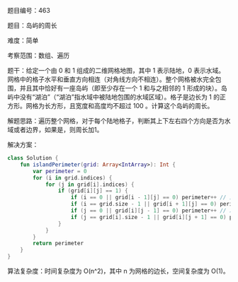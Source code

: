 题目编号：463

题目：岛屿的周长

难度：简单

考察范围：数组、遍历

题干：给定一个由 0 和 1 组成的二维网格地图，其中 1 表示陆地，0 表示水域。网格中的格子水平和垂直方向相连（对角线方向不相连）。整个网格被水完全包围，并且其中恰好有一座岛屿（即至少存在一个 1 和与之相邻的 1 形成的块）。岛屿中没有“湖泊”（“湖泊”指水域中被陆地包围的水域区域）。格子是边长为 1 的正方形。网格为长方形，且宽度和高度均不超过 100 。计算这个岛屿的周长。

解题思路：遍历整个网格，对于每个陆地格子，判断其上下左右四个方向是否为水域或者边界，如果是，则周长加1。

解决方案：

```kotlin
class Solution {
    fun islandPerimeter(grid: Array<IntArray>): Int {
        var perimeter = 0
        for (i in grid.indices) {
            for (j in grid[i].indices) {
                if (grid[i][j] == 1) {
                    if (i == 0 || grid[i - 1][j] == 0) perimeter++ // 上方为水域或边界
                    if (i == grid.size - 1 || grid[i + 1][j] == 0) perimeter++ // 下方为水域或边界
                    if (j == 0 || grid[i][j - 1] == 0) perimeter++ // 左方为水域或边界
                    if (j == grid[i].size - 1 || grid[i][j + 1] == 0) perimeter++ // 右方为水域或边界
                }
            }
        }
        return perimeter
    }
}
```

算法复杂度：时间复杂度为 O(n^2)，其中 n 为网格的边长，空间复杂度为 O(1)。